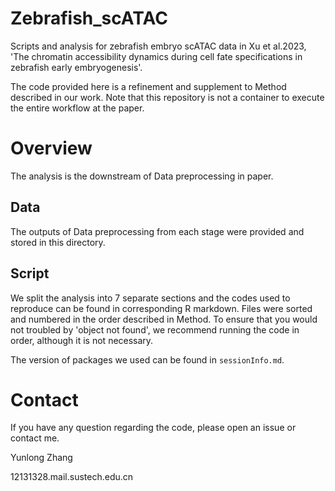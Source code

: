 # Zebrafish_scATAC
Scripts and analysis for zebrafish embryo scATAC data in Xu et al.2023, 'The chromatin accessibility dynamics during cell fate specifications in zebrafish early embryogenesis'.

The code provided here is a refinement and supplement to Method described in our work. Note that this repository is not a container to execute the entire workflow at the paper.

# Overview
The analysis is the downstream of Data preprocessing in paper.

## Data
The outputs of Data preprocessing from each stage were provided and stored in this directory.

## Script
We split the analysis into 7 separate sections and the codes used to reproduce can be found in corresponding R markdown. Files were sorted and numbered in the order described in Method. To ensure that you would not troubled by 'object not found', we recommend running the code in order, although it is not necessary.

The version of packages we used can be found in `sessionInfo.md`.

# Contact
If you have any question regarding the code, please open an issue or contact me.

Yunlong Zhang

12131328.mail.sustech.edu.cn
